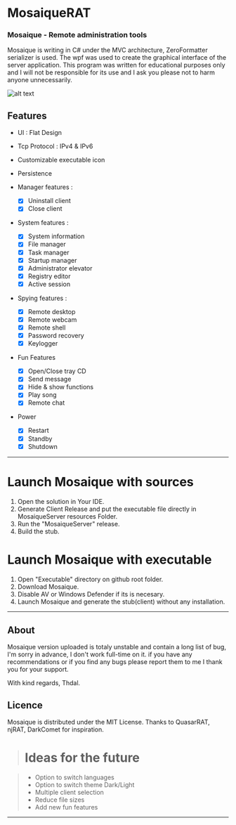 # MosaiqueRAT

### Mosaique - Remote administration tools

Mosaique is writing in C# under the MVC architecture, ZeroFormatter serializer is used. The wpf was used to create the graphical interface of the server application. This program was written for educational purposes only and I will not be responsible for its use and I ask you please not to harm anyone unnecessarily. 

![alt text](https://github.com/thdal/MosaiqueRAT/blob/master/Github/Mosaique.png)

## Features

* UI : Flat Design 
* Tcp Protocol : IPv4 & IPv6
* Customizable executable icon
* Persistence

* Manager features :
  * [x] Uninstall client 
  * [x] Close client

* System features :
  * [x] System information
  * [x] File manager
  * [x] Task manager
  * [x] Startup manager  
  * [x] Administrator elevator
  * [x] Registry editor
  * [x] Active session

* Spying features :
  * [x] Remote desktop
  * [x] Remote webcam
  * [x] Remote shell  
  * [x] Password recovery
  * [x] Keylogger
  
* Fun Features
  * [x] Open/Close tray CD
  * [x] Send message
  * [x] Hide & show functions
  * [x] Play song
  * [x] Remote chat
  
 * Power
   * [x] Restart
   * [x] Standby
   * [x] Shutdown
   
-------------

# Launch Mosaique with sources

1. Open the solution in Your IDE.
2. Generate Client Release and put the executable file directly in MosaiqueServer resources Folder.
2. Run the "MosaiqueServer" release.
3. Build the stub.


# Launch Mosaique with executable

1. Open "Executable" directory on github root folder.
2. Download Mosaique.
3. Disable AV or Windows Defender if its is necesary.
3. Launch Mosaique and generate the stub(client) without any installation.

-------------

## About

Mosaique version uploaded is totaly unstable and contain a long list of bug, I'm sorry in advance, I don't work full-time on it. if you have any recommendations or if you find any bugs please report them to me I thank you for your support.

With kind regards, Thdal.

## Licence

Mosaique is distributed under the MIT License. Thanks to QuasarRAT, njRAT, DarkComet for inspiration.


> # Ideas for the future

> * Option to switch languages
> * Option to switch theme Dark/Light
> * Multiple client selection
> * Reduce file sizes
> * Add new fun features


-------------

